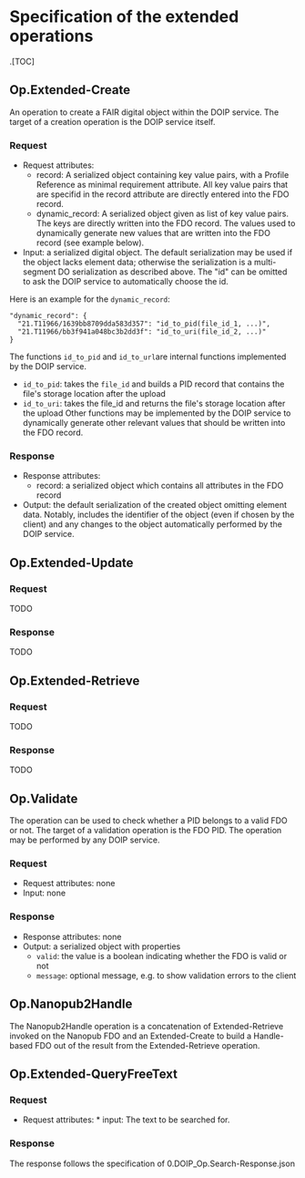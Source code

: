 # Specification of the extended operations

.[TOC]

## Op.Extended-Create

An operation to create a FAIR digital object within the DOIP service. The target of a creation operation is the DOIP service
itself.

### Request

* Request attributes:
    * record: A serialized object containing key value pairs, with a Profile Reference as minimal requirement attribute. All key value pairs that are specifid in the record attribute are directly entered into the FDO record.
    * dynamic_record: A serialized object given as list of key value pairs. The keys are directly written into the FDO record. The values used to dynamically generate new values that are written into the FDO record (see example below). 
* Input: a serialized digital object. The default serialization may be used if the object lacks element data; otherwise
  the serialization is a multi-segment DO serialization as described above. The "id" can be omitted to ask the DOIP
  service to automatically choose the id.

Here is an example for the `dynamic_record`:

```
"dynamic_record": {
  "21.T11966/1639bb8709dda583d357": "id_to_pid(file_id_1, ...)",
  "21.T11966/bb3f941a048bc3b2dd3f": "id_to_uri(file_id_2, ...)"
}
```

The functions `id_to_pid` and `id_to_url`are internal functions implemented by the DOIP service.
* `id_to_pid`: takes the `file_id` and builds a PID record that contains the file's storage location after the upload
* `id_to_uri`: takes the file_id and returns the file's storage location after the upload
Other functions may be implemented by the DOIP service to dynamically generate other relevant values that should be written into the FDO record.

### Response 

* Response attributes:
    * record: a serialized object which contains all attributes in the FDO record
* Output: the default serialization of the created object omitting element data. Notably, includes the identifier of the
  object (even if chosen by the client) and any changes to the object automatically performed by the DOIP service.

## Op.Extended-Update

### Request
TODO

### Response
TODO

## Op.Extended-Retrieve

### Request
TODO

### Response
TODO

## Op.Validate

The operation can be used to check whether a PID belongs to a valid FDO or not. The target of a validation operation is
the FDO PID. The operation may be performed by any DOIP service.

### Request

* Request attributes: none
* Input: none

### Response 

* Response attributes: none
* Output: a serialized object with properties
  * `valid`: the value is a boolean indicating whether the FDO is valid or not
  * `message`: optional message, e.g. to show validation errors to the client

## Op.Nanopub2Handle
 
The Nanopub2Handle operation is a concatenation of Extended-Retrieve invoked on the Nanopub FDO and an Extended-Create 
to build a Handle-based FDO out of the result from the Extended-Retrieve operation.

## Op.Extended-QueryFreeText
### Request
* Request attributes:
      * input: The text to be searched for.
  
### Response 

The response follows the specification of 0.DOIP_Op.Search-Response.json
